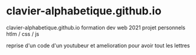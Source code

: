 # clavier-alphabetique.github.io
clavier-alphabetique.github.io
formation dev web 2021
projet personnels
 htlm / css / js

 reprise d'un code d'un youtubeur et amelioration pour avoir tout les lettres
